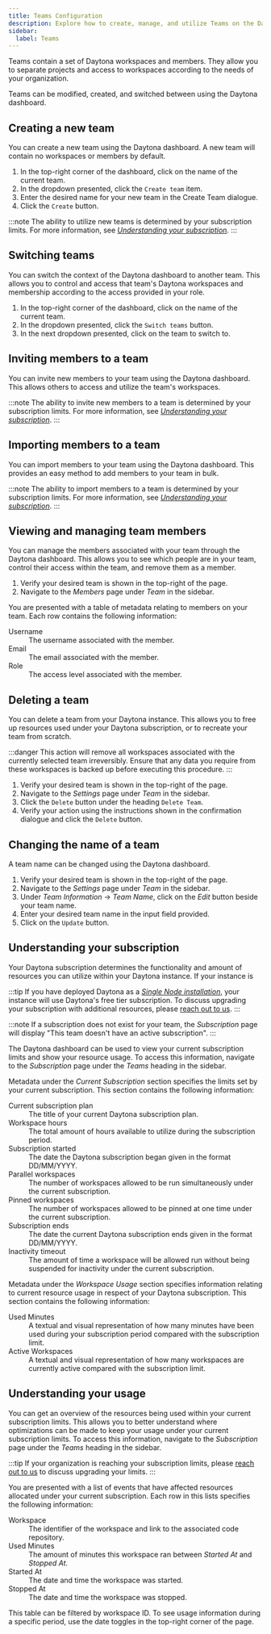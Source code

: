 ```yaml
---
title: Teams Configuration
description: Explore how to create, manage, and utilize Teams on the Daytona dashboard efficiently for enhanced project organization.
sidebar:
  label: Teams
---
```


Teams contain a set of Daytona workspaces and members.
They allow you to separate projects and access to workspaces according to the needs of your organization.

Teams can be modified, created, and switched between using the Daytona dashboard.

## Creating a new team
You can create a new team using the Daytona dashboard.
A new team will contain no workspaces or members by default.

1. In the top-right corner of the dashboard, click on the name of the current team.
2. In the dropdown presented, click the `Create team` item.
3. Enter the desired name for your new team in the Create Team dialogue.
4. Click the `Create` button.

:::note
The ability to utilize new teams is determined by your subscription limits.
For more information, see *[Understanding your subscription](#understanding-your-subscription)*.
:::

## Switching teams
You can switch the context of the Daytona dashboard to another team.
This allows you to control and access that team's Daytona workspaces and membership according to the access provided in your role.

1. In the top-right corner of the dashboard, click on the name of the current team.
2. In the dropdown presented, click the `Switch teams` button.
3. In the next dropdown presented, click on the team to switch to.

## Inviting members to a team
You can invite new members to your team using the Daytona dashboard.
This allows others to access and utilize the team's workspaces.

:::note
The ability to invite new members to a team is determined by your subscription limits.
For more information, see *[Understanding your subscription](#understanding-your-subscription)*.
:::

## Importing members to a team
You can import members to your team using the Daytona dashboard.
This provides an easy method to add members to your team in bulk.

:::note
The ability to import members to a team is determined by your subscription limits.
For more information, see *[Understanding your subscription](#understanding-your-subscription)*.
:::

## Viewing and managing team members
You can manage the members associated with your team through the Daytona dashboard.
This allows you to see which people are in your team, control their access within the team, and remove them as a member.

1. Verify your desired team is shown in the top-right of the page.
2. Navigate to the *Members* page under *Team* in the sidebar.

You are presented with a table of metadata relating to members on your team.
Each row contains the following information:

<dl>
  <dt>Username</dt>
  <dd>The username associated with the member.</dd>
  <dt>Email</dt>
  <dd>The email associated with the member.</dd>
  <dt>Role</dt>
  <dd>The access level associated with the member.</dd>
</dl>

## Deleting a team

You can delete a team from your Daytona instance. This allows you to free up resources used under your Daytona subscription, or to recreate your team from scratch.

:::danger
This action will remove all workspaces associated with the currently selected team irreversibly.
Ensure that any data you require from these workspaces is backed up before executing this procedure.
:::

1. Verify your desired team is shown in the top-right of the page.
2. Navigate to the *Settings* page under *Team* in the sidebar.
3. Click the `Delete` button under the heading `Delete Team`.
4. Verify your action using the instructions shown in the confirmation dialogue and click the `Delete` button.

## Changing the name of a team
A team name can be changed using the Daytona dashboard.

1. Verify your desired team is shown in the top-right of the page.
2. Navigate to the *Settings* page under *Team* in the sidebar.
3. Under *Team Information* -> *Team Name*, click on the *Edit* button beside your team name.
4. Enter your desired team name in the input field provided.
5. Click on the `Update` button.

## Understanding your subscription
Your Daytona subscription determines the functionality and amount of resources you can utilize within your Daytona instance.
If your instance is 

:::tip
If you have deployed Daytona as a *[Single Node installation](/installation/single-node)*, your instance will use Daytona's free tier subscription.
To discuss upgrading your subscription with additional resources, please [reach out to us](https://daytona.zapier.app/).
:::

:::note
If a subscription does not exist for your team, the *Subscription* page will display "This team doesn't have an active subscription".
:::

The Daytona dashboard can be used to view your current subscription limits and show your resource usage.
To access this information, navigate to the *Subscription* page under the *Teams* heading in the sidebar.

Metadata under the *Current Subscription* section specifies the limits set by your current subscription.
This section contains the following information:

<dl>
  <dt>Current subscription plan</dt>
  <dd>The title of your current Daytona subscription plan.</dd>
  <dt>Workspace hours</dt>
  <dd>The total amount of hours available to utilize during the subscription period.</dd>
  <dt>Subscription started</dt>
  <dd>The date the Daytona subscription began given in the format DD/MM/YYYY.</dd>
  <dt>Parallel workspaces</dt>
  <dd>The number of workspaces allowed to be run simultaneously under the current subscription.</dd>
  <dt>Pinned workspaces</dt>
  <dd>The number of workspaces allowed to be pinned at one time under the current subscription.</dd>
  <dt>Subscription ends</dt>
  <dd>The date the current Daytona subscription ends given in the format DD/MM/YYYY.</dd>
  <dt>Inactivity timeout</dt>
  <dd>The amount of time a workspace will be allowed run without being suspended for inactivity under the current subscription.</dd>
</dl>

Metadata under the *Workspace Usage* section specifies information relating to current resource usage in respect of your Daytona subscription.
This section contains the following information:

<dl>
  <dt>Used Minutes</dt>
  <dd>A textual and visual representation of how many minutes have been used during your subscription period compared with the subscription limit.</dd>
  <dt>Active Workspaces</dt>
  <dd>A textual and visual representation of how many workspaces are currently active compared with the subscription limit.</dd>
</dl>

## Understanding your usage
You can get an overview of the resources being used within your current subscription limits.
This allows you to better understand where optimizations can be made to keep your usage under your current subscription limits.
To access this information, navigate to the *Subscription* page under the *Teams* heading in the sidebar.

:::tip
If your organization is reaching your subscription limits, please [reach out to us](https://daytona.zapier.app/) to discuss upgrading your limits.
:::

You are presented with a list of events that have affected resources allocated under your current subscription.
Each row in this lists specifies the following information:

<dl>
  <dt>Workspace</dt>
  <dd>The identifier of the workspace and link to the associated code repository.</dd>
  <dt>Used Minutes</dt>
  <dd>The amount of minutes this workspace ran between <i>Started At</i> and <i>Stopped At</i>.</dd>
  <dt>Started At</dt>
  <dd>The date and time the workspace was started.</dd>
  <dt>Stopped At</dt>
  <dd>The date and time the workspace was stopped.</dd>
</dl>

This table can be filtered by workspace ID.
To see usage information during a specific period, use the date toggles in the top-right corner of the page.